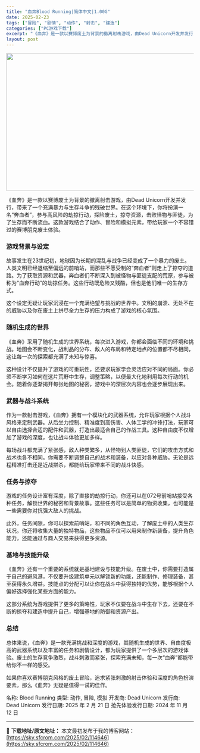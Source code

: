 ```yaml
---
title: "血奔Blood Running|简体中文|1.00G"
date: 2025-02-23
tags: ["冒险", "剧情", "动作", "射击", "建造"]
categories: ["PC游戏下载"]
excerpt: "《血奔》是一款以赛博废土为背景的撤离射击游戏，由Dead Unicorn开发并发行，带来了一个充满暴力与生存斗争的残破世界。在这个环境下，你将扮演一名“奔血者”，参与高风险的劫掠行动，探险废土，掠夺资源，击败怪物与匪徒，为了生存而不断流血。这款游戏结合了动作、冒险和模拟元素，带给玩家一个不容错过的赛&hellip;"
layout: post
---
```


<img class="aligncenter size-full wp-image-114647" src="https://sky.sfcrom.com/wp-content/uploads/2025/02/2025022312424425.webp" alt="" width="660" height="370" />
<p data-start="15" data-end="173">《血奔》是一款以赛博废土为背景的撤离射击游戏，由Dead Unicorn开发并发行，带来了一个充满暴力与生存斗争的残破世界。在这个环境下，你将扮演一名“奔血者”，参与高风险的劫掠行动，探险废土，掠夺资源，击败怪物与匪徒，为了生存而不断流血。这款游戏结合了动作、冒险和模拟元素，带给玩家一个不容错过的赛博朋克废土体验。</p>

<h3 data-start="175" data-end="186">游戏背景与设定</h3>
<p data-start="188" data-end="335">故事发生在23世纪初，地球因为长期的混乱与战争已经变成了一个暴力的废土。人类文明已经退缩至偏远的前哨站，而那些不愿受制的“奔血者”则走上了掠夺的道路。为了获取资源和武器，奔血者们不断深入到被怪物与匪徒支配的荒原，参与被称为“血奔行动”的劫掠任务。这些行动既危险又残酷，但也是他们唯一的生存方式。</p>
<p data-start="337" data-end="403">这个设定无疑让玩家沉浸在一个充满绝望与挑战的世界中。文明的崩溃、无处不在的威胁以及你在废土上拼尽全力生存的压力构成了游戏的核心氛围。</p>

<h3 data-start="405" data-end="416">随机生成的世界</h3>
<p data-start="418" data-end="508">《血奔》采用了随机生成的世界系统，每次进入游戏，你都会面临不同的环境和挑战。地图会不断变化，战利品的分布、敌人的布局和特定地点的位置都不尽相同，这让每一次的探索都充满了未知与惊喜。</p>
<p data-start="510" data-end="616">这种设计不仅提升了游戏的可重玩性，还要求玩家学会灵活应对不同的局面。你必须不断学习如何在这片荒野中生存，调整策略，以便最大化地利用每次行动的机会。随着你逐渐揭开每张地图的秘密，游戏中的深层次内容也会逐步展现出来。</p>

<h3 data-start="618" data-end="629">武器与战斗系统</h3>
<p data-start="631" data-end="758">作为一款射击游戏，《血奔》拥有一个模块化的武器系统，允许玩家根据个人战斗风格来定制武器。从后坐力控制、精准度到高伤害、人体工学的冲锋打法，玩家可以自由选择合适的配件和武器，打造出最适合自己的作战工具。这种自由度不仅增加了游戏的深度，也让战斗体验更加多样。</p>
<p data-start="760" data-end="859">每场战斗都充满了紧张感，敌人种类繁多，从怪物到人类匪徒，它们的攻击方式和战术也各不相同。你需要不断调整自己的战术和装备，以应对各种威胁。无论是远程精准打击还是近战拼杀，都能给玩家带来不同的战斗快感。</p>

<h3 data-start="861" data-end="870">任务与掠夺</h3>
<p data-start="872" data-end="960">游戏的任务设计富有深度，除了直接的劫掠行动，你还可以在072号前哨站接受各种任务，解锁世界的秘密和背景故事。这些任务可以是简单的物资收集，也可能是一些需要你对抗强大敌人的挑战。</p>
<p data-start="962" data-end="1054">此外，任务间隙，你可以探索前哨站，和不同的角色互动，了解废土中的人类生存状况。你还将收集大量的独特物品，这些物品不仅可以用来制作新装备，提升角色能力，还能通过与商人交易来获得更多资源。</p>

<h3 data-start="1056" data-end="1067">基地与技能升级</h3>
<p data-start="1069" data-end="1191">《血奔》还有一个重要的系统就是基地建设与技能升级。在废土中，你需要打造属于自己的避风港，不仅要升级建筑单元以解锁新的功能，还能制作、修理装备，甚至获得永久增益。技能点的分配可以让你在战斗中获得独特的优势，能够根据个人偏好选择强化某些方面的能力。</p>
<p data-start="1193" data-end="1255">这部分系统为游戏提供了更多的策略性，玩家不仅要在战斗中生存下去，还要在不断的掠夺和建造中提升自己，增强基地的防御和资源产出。</p>

<h3 data-start="1257" data-end="1263">总结</h3>
<p data-start="1265" data-end="1382">总体来说，《血奔》是一款充满挑战和深度的游戏，其随机生成的世界、自由度极高的武器系统以及丰富的任务和剧情设计，都为玩家提供了一个多层次的游戏体验。废土的生存竞争激烈，战斗刺激而紧张，探索充满未知，每一次“血奔”都能带给你不一样的感受。</p>
<p data-start="1384" data-end="1440" data-is-last-node="" data-is-only-node="">如果你喜欢赛博朋克风格的废土冒险，追求紧张刺激的射击体验和深度的角色扮演要素，那么《血奔》无疑是值得一试的佳作。</p>
名称: Blood Running
类型: 动作, 冒险, 模拟
开发商: Dead Unicorn
发行商: Dead Unicorn
发行日期: 2025 年 2 月 21 日
抢先体验发行日期: 2024 年 11 月 12 日

---
📖 **下载地址/原文地址：** 本文最初发布于我的博客网站：[https://sky.sfcrom.com/2025/02/114646](https://sky.sfcrom.com/2025/02/114646)
